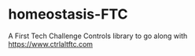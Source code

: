 # homeostasis-FTC

A First Tech Challenge Controls library to go along with https://www.ctrlaltftc.com

